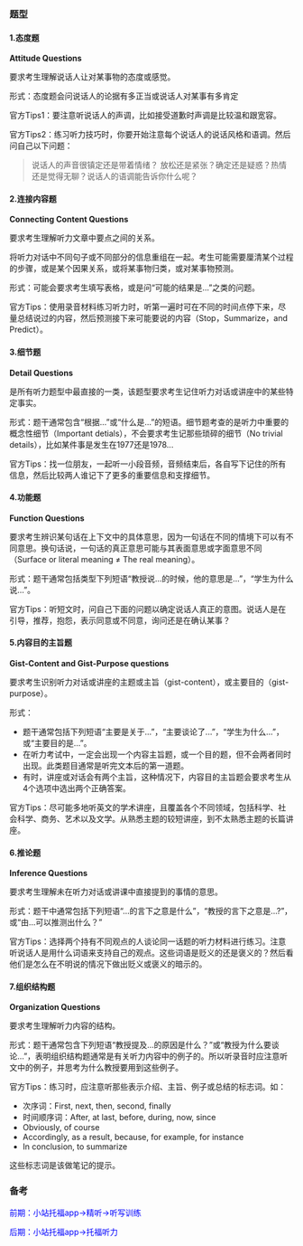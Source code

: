 ### 题型

#### 1.态度题

**Attitude Questions**

要求考生理解说话人让对某事物的态度或感觉。

形式：态度题会问说话人的论据有多正当或说话人对某事有多肯定

官方Tips1：要注意听说话人的声调，比如接受道歉时声调是比较温和跟宽容。

官方Tips2：练习听力技巧时，你要开始注意每个说话人的说话风格和语调。然后问自己以下问题：

> 说话人的声音很镇定还是带着情绪？ 放松还是紧张？确定还是疑惑？热情还是觉得无聊？说话人的语调能告诉你什么呢？

#### 2.连接内容题

**Connecting Content Questions**

要求考生理解听力文章中要点之间的关系。

将听力对话中不同句子或不同部分的信息重组在一起。考生可能需要厘清某个过程的步骤，或是某个因果关系，或将某事物归类，或对某事物预测。

形式：可能会要求考生填写表格，或是问“可能的结果是...”之类的问题。

官方Tips：使用录音材料练习听力时，听第一遍时可在不同的时间点停下来，尽量总结说过的内容，然后预测接下来可能要说的内容（Stop，Summarize，and Predict）。

#### 3.细节题

**Detail Questions**

是所有听力题型中最直接的一类，该题型要求考生记住听力对话或讲座中的某些特定事实。

形式：题干通常包含“根据...”或“什么是...”的短语。细节题考查的是听力中重要的概念性细节（Important detials），不会要求考生记那些琐碎的细节（No trivial details），比如某件事是发生在1977还是1978...

官方Tips：找一位朋友，一起听一小段音频，音频结束后，各自写下记住的所有信息，然后比较两人谁记下了更多的重要信息和支撑细节。

#### 4.功能题

**Function Questions**

要求考生辨识某句话在上下文中的具体意思，因为一句话在不同的情境下可以有不同意思。换句话说，一句话的真正意思可能与其表面意思或字面意思不同（Surface or literal meaning ≠ The real meaning）。

形式：题干通常包括类型下列短语“教授说...的时候，他的意思是...”，“学生为什么说...”。

官方Tips：听短文时，问自己下面的问题以确定说话人真正的意图。说话人是在引导，推荐，抱怨，表示同意或不同意，询问还是在确认某事？

#### 5.内容目的主旨题

**Gist-Content and Gist-Purpose questions**

要求考生识别听力对话或讲座的主题或主旨（gist-content），或主要目的（gist-purpose）。

形式：

- 题干通常包括下列短语“主要是关于...”，“主要谈论了...”，“学生为什么...”，或“主要目的是...”。
- 在听力考试中，一定会出现一个内容主旨题，或一个目的题，但不会两者同时出现。此类题目通常是听完文本后的第一道题。
- 有时，讲座或对话会有两个主旨，这种情况下，内容目的主旨题会要求考生从4个选项中选出两个正确答案。

官方Tips：尽可能多地听英文的学术讲座，且覆盖各个不同领域，包括科学、社会科学、商务、艺术以及文学。从熟悉主题的较短讲座，到不太熟悉主题的长篇讲座。

#### 6.推论题

**Inference Questions**

要求考生理解未在听力对话或讲课中直接提到的事情的意思。

形式：题干中通常包括下列短语“...的言下之意是什么”，“教授的言下之意是...?”，或“由...可以推测出什么？”

官方Tips：选择两个持有不同观点的人谈论同一话题的听力材料进行练习。注意听说话人是用什么词语来支持自己的观点。这些词语是贬义的还是褒义的？然后看他们是怎么在不明说的情况下做出贬义或褒义的暗示的。

#### 7.组织结构题

**Organization Questions**

要求考生理解听力内容的结构。

形式：题干通常包含下列短语“教授提及...的原因是什么？”或“教授为什么要谈论...”，表明组织结构题通常是有关听力内容中的例子的。所以听录音时应注意听文中的例子，并思考为什么教授要用到这些例子。

官方Tips：练习时，应注意听那些表示介绍、主旨、例子或总结的标志词。如：

- 次序词：First, next, then, second, finally
- 时间顺序词：After, at last, before, during, now, since
-  Obviously, of course
- Accordingly, as a result, because, for example, for instance
- In conclusion, to summarize

这些标志词是该做笔记的提示。



### 备考

<font color="blue">前期：小站托福app→精听→听写训练</font>

<font color="blue">后期：小站托福app→托福听力</font>

